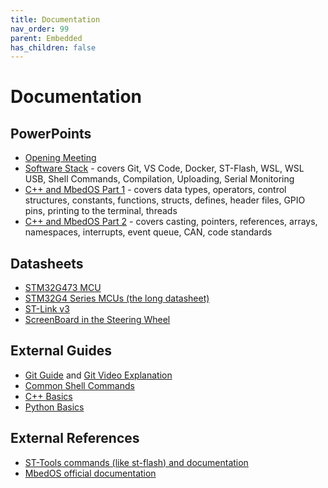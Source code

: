 ```yaml
---
title: Documentation
nav_order: 99
parent: Embedded
has_children: false
---
```

# Documentation

## PowerPoints
- [Opening Meeting](https://drive.google.com/file/d/1GV1Ph86vunCsnsBcIUX04oiol8AQcEKi/view?usp=sharing)
- [Software Stack](https://drive.google.com/file/d/1a6h2YoyHt1VBVpDAnqnV-vvIAEQiqU0E/view?usp=sharing) - covers Git, VS Code, Docker, ST-Flash, WSL, WSL USB, Shell Commands, Compilation, Uploading, Serial Monitoring
- [C++ and MbedOS Part 1](https://drive.google.com/file/d/1xnGwHI2RhwMqYtqOCBTmmfYA7BLYZoP-/view?usp=sharing) - covers data types, operators, control structures, constants, functions, structs, defines, header files, GPIO pins, printing to the terminal, threads
- [C++ and MbedOS Part 2](https://drive.google.com/file/d/1rphQ6yFSpe3nt5k05yxor46LPvud4lQt/view?usp=sharing) - covers casting, pointers, references, arrays, namespaces, interrupts, event queue, CAN, code standards

## Datasheets
- [STM32G473 MCU](https://drive.google.com/file/d/1JZ41cACIANuE3BXey5xjTEt2_om3fG5V/view?usp=sharing)
- [STM32G4 Series MCUs (the long datasheet)](https://drive.google.com/file/d/1tu3UAFcuiJ1GYlyNSSthIfGxmnAOnozL/view?usp=sharing)
- [ST-Link v3](https://drive.google.com/file/d/1CLeB6Qn7uZlpoyrnxe7ACSg4hJbsPsnE/view?usp=sharing)
- [ScreenBoard in the Steering Wheel](https://riverdi.com/product/5-inch-lcd-display-stm32u5-frame-rvt50hqsfwn00)

## External Guides
- [Git Guide](https://github.com/git-guides) and [Git Video Explanation](https://youtu.be/HkdAHXoRtos?si=yp5dmcoSZ1O8sAkU)
- [Common Shell Commands](https://www.geeksforgeeks.org/basic-shell-commands-in-linux/)
- [C++ Basics](https://www.w3schools.com/cpp/default.asp)
- [Python Basics](https://www.w3schools.com/python/)

## External References
- [ST-Tools commands (like st-flash) and documentation](https://github.com/stlink-org/stlink)
- [MbedOS official documentation](https://os.mbed.com/docs/mbed-os/v6.16/introduction/index.html)